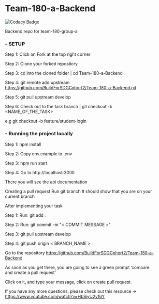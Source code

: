 # Team-180-a-Backend

[![Codacy Badge](https://api.codacy.com/project/badge/Grade/9986e88a8ac54816bd86b925fde8c2ac)](https://app.codacy.com/gh/BuildForSDGCohort2/Team-180-a-Backend?utm_source=github.com&utm_medium=referral&utm_content=BuildForSDGCohort2/Team-180-a-Backend&utm_campaign=Badge_Grade_Settings)

Backend repo for team-180-group-a

### - SETUP

Step 1: Click on Fork at the top right corner

Step 2: Clone your forked repository

Step 3: cd into the cloned folder | cd Team-180-a-Backend

Step 4: git remote add upstream https://github.com/BuildForSDGCohort2/Team-180-a-Backend.git

Step 5: git pull upstream develop

Step 6: Check out to the task branch | git checkout -b <NAME_OF_THE_TASK>

e.g git checkout -b feature/student-login

### - Running the project locally

Step 1: npm install

Step 2: Copy env.example to .env

Step 3: npm run start

Step 4: Go to http://localhost:3000

There you will see the api documentation

Creating a pull request
Run git branch It should show that you are on your current branch

After implementing your task

Step 1: Run: git add .

Step 2: Run: git commit -m "< COMMIT MESSAGE >"

Step 3: git pull upstream develop

Step 4: git push origin < BRANCH_NAME >

Go to the repository https://github.com/BuildForSDGCohort2/Team-180-a-Backend

As soon as you get there, you are going to see a green prompt ‘compare and create a pull request’

Click on it, and type your message, click on create pull request.

If you have any more questions, please check out this resource -> https://www.youtube.com/watch?v=HbSjyU2vf6Y
